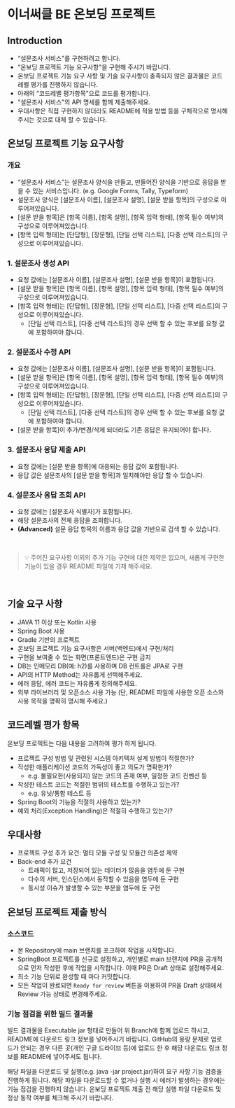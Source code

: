 # 이너써클 BE 온보딩 프로젝트

## Introduction

- “설문조사 서비스"를 구현하려고 합니다.
- “온보딩 프로젝트 기능 요구사항"을 구현해 주시기 바랍니다.
- 온보딩 프로젝트 기능 요구 사항 및 기술 요구사항이 충족되지 않은 결과물은 코드레벨 평가를 진행하지 않습니다.
- 아래의 “코드레벨 평가항목"으로 코드를 평가합니다.
- “설문조사 서비스"의 API 명세를 함께 제출해주세요.
- 우대사항은 직접 구현하지 않더라도 README에 적용 방법 등을 구체적으로 명시해주시는 것으로 대체 할 수 있습니다.


## 온보딩 프로젝트 기능 요구사항

### 개요

- “설문조사 서비스”는 설문조사 양식을 만들고, 만들어진 양식을 기반으로 응답을 받을 수 있는 서비스입니다. (e.g. Google Forms, Tally, Typeform)
- 설문조사 양식은 [설문조사 이름], [설문조사 설명], [설문 받을 항목]의 구성으로 이루어져있습니다.
- [설문 받을 항목]은 [항목 이름], [항목 설명], [항목 입력 형태], [항목 필수 여부]의 구성으로 이루어져있습니다.
- [항목 입력 형태]는 [단답형], [장문형], [단일 선택 리스트], [다중 선택 리스트]의 구성으로 이루어져있습니다.


### 1. 설문조사 생성 API

- 요청 값에는 [설문조사 이름], [설문조사 설명], [설문 받을 항목]이 포함됩니다.
- [설문 받을 항목]은 [항목 이름], [항목 설명], [항목 입력 형태], [항목 필수 여부]의 구성으로 이루어져있습니다.
- [항목 입력 형태]는 [단답형], [장문형], [단일 선택 리스트], [다중 선택 리스트]의 구성으로 이루어져있습니다.
    - [단일 선택 리스트], [다중 선택 리스트]의 경우 선택 할 수 있는 후보를 요청 값에 포함하여야 합니다.


### 2. 설문조사 수정 API

- 요청 값에는 [설문조사 이름], [설문조사 설명], [설문 받을 항목]이 포함됩니다.
- [설문 받을 항목]은 [항목 이름], [항목 설명], [항목 입력 형태], [항목 필수 여부]의 구성으로 이루어져있습니다.
- [항목 입력 형태]는 [단답형], [장문형], [단일 선택 리스트], [다중 선택 리스트]의 구성으로 이루어져있습니다.
    - [단일 선택 리스트], [다중 선택 리스트]의 경우 선택 할 수 있는 후보를 요청 값에 포함하여야 합니다.
- [설문 받을 항목]이 추가/변경/삭제 되더라도 기존 응답은 유지되어야 합니다.


### 3. 설문조사 응답 제출 API

- 요청 값에는 [설문 받을 항목]에 대응되는 응답 값이 포함됩니다.
- 응답 값은 설문조사의 [설문 받을 항목]과 일치해야만 응답 할 수 있습니다.


### 4. 설문조사 응답 조회 API

- 요청 값에는 [설문조사 식별자]가 포함됩니다.
- 해당 설문조사의 전체 응답을 조회합니다.
- **(Advanced)** 설문 응답 항목의 이름과 응답 값을 기반으로 검색 할 수 있습니다.

<br/>

> 💡 주어진 요구사항 이외의 추가 기능 구현에 대한 제약은 없으며, 새롭게 구현한 기능이 있을 경우 README 파일에 기재 해주세요.

<br/>

## 기술 요구 사항

- JAVA 11 이상 또는 Kotlin 사용
- Spring Boot 사용
- Gradle 기반의 프로젝트
- 온보딩 프로젝트 기능 요구사항은 서버(백엔드)에서 구현/처리
- 구현을 보여줄 수 있는 화면(프론트엔드)은 구현 금지
- DB는 인메모리 DB(예: h2)를 사용하며 DB 컨트롤은 JPA로 구현
- API의 HTTP Method는 자유롭게 선택해주세요.
- 에러 응답, 에러 코드는 자유롭게 정의해주세요.
- 외부 라이브러리 및 오픈소스 사용 가능 (단, README 파일에 사용한 오픈 소스와 사용 목적을 명확히 명시해 주세요.)

## 코드레벨 평가 항목

온보딩 프로젝트는 다음 내용을 고려하여 평가 하게 됩니다.

- 프로젝트 구성 방법 및 관련된 시스템 아키텍처 설계 방법이 적절한가?
- 작성한 애플리케이션 코드의 가독성이 좋고 의도가 명확한가?
    - e.g. 불필요한(사용되지) 않는 코드의 존재 여부, 일정한 코드 컨벤션 등
- 작성한 테스트 코드는 적절한 범위의 테스트를 수행하고 있는가?
    - e.g. 유닛/통합 테스트 등
- Spring Boot의 기능을 적절히 사용하고 있는가?
- 예외 처리(Exception Handling)은 적절히 수행하고 있는가?

## 우대사항

- 프로젝트 구성 추가 요건: 멀티 모듈 구성 및 모듈간 의존성 제약
- Back-end 추가 요건
    - 트래픽이 많고, 저장되어 있는 데이터가 많음을 염두에 둔 구현
    - 다수의 서버, 인스턴스에서 동작할 수 있음을 염두에 둔 구현
    - 동시성 이슈가 발생할 수 있는 부분을 염두에 둔 구현
 
## 온보딩 프로젝트 제출 방식

### 소스코드

- 본 Repository에 main 브랜치를 포크하여 작업을 시작합니다.
- SpringBoot 프로젝트를 신규로 설정하고, 개인별로 main 브랜치에 PR을 공개적으로 먼저 작성한 후에 작업을 시작합니다. 이때 PR은 Draft 상태로 설정해주세요.
- 최소 기능 단위로 완성할 때 마다 커밋합니다.
- 모든 작업이 완료되면 `Ready for review` 버튼을 이용하여 PR을 Draft 상태에서 Review 가능 상태로 변경해주세요.

### 기능 점검을 위한 빌드 결과물

빌드 결과물을 Executable jar 형태로 만들어 위 Branch에 함께 업로드 하시고, README에 다운로드 링크 정보를 넣어주시기 바랍니다. GitHub의 용량 문제로 업로드가 안되는 경우 다른 곳(개인 구글 드라이브 등)에 업로드 한 후 해당 다운로드 링크 정보를 README에 넣어주셔도 됩니다.

해당 파일을 다운로드 및 실행(e.g. java -jar project.jar)하여 요구 사항 기능 검증을 진행하게 됩니다. 해당 파일을 다운로드할 수 없거나 실행 시 에러가 발생하는 경우에는 기능 점검을 진행하지 않습니다. 온보딩 프로젝트 제출 전 해당 실행 파일 다운로드 및 정상 동작 여부를 체크해 주시기 바랍니다. 
